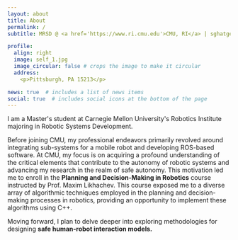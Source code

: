 ```yaml
---
layout: about
title: About
permalink: /
subtitle: MRSD @ <a href='https://www.ri.cmu.edu'>CMU, RI</a> | sghatge@andrew.cmu.edu

profile:
  align: right
  image: self_1.jpg
  image_circular: false # crops the image to make it circular
  address: 
    <p>Pittsburgh, PA 15213</p>

news: true  # includes a list of news items
social: true  # includes social icons at the bottom of the page
---
```


I am a Master's student at Carnegie Mellon University's Robotics Institute majoring in Robotic Systems Development.

Before joining CMU, my professional endeavors primarily revolved around integrating sub-systems for a mobile robot and developing ROS-based software.
At CMU, my focus is on acquiring a profound understanding of the critical elements that contribute to the autonomy of robotic systems and advancing my research in the realm of safe autonomy.
This motivation led me to enroll in the **Planning and Decision-Making in Robotics** course instructed by Prof. Maxim Likhachev. This course exposed me to a diverse array of algorithmic techniques employed in the planning and decision-making processes in robotics, providing an opportunity to implement these algorithms using C++.

Moving forward, I plan to delve deeper into exploring methodologies for designing **safe human-robot interaction models.**
